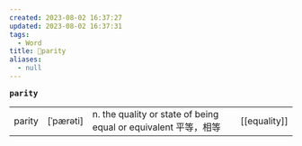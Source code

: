 ```yaml
---
created: 2023-08-02 16:37:27
updated: 2023-08-02 16:37:31
tags:
  - Word
title: 📖parity
aliases:
  - null
---
```


<pre><strong>parity</strong></pre>
|   |   |   |   |
|---|---|---|---|
|parity|[ˈpærəti]|n. the quality or state of being equal or equivalent 平等，相等|[[equality]]|